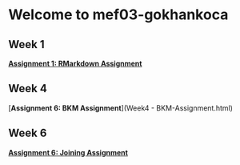 # Welcome to mef03-gokhankoca



## Week 1
[**Assignment 1: RMarkdown Assignment**](Assignmet1-RMarkdown.html)

## Week 4
[**Assignment 6: BKM Assignment**](Week4 - BKM-Assignment.html)

## Week 6
[**Assignment 6: Joining Assignment**](week6Home.html)

